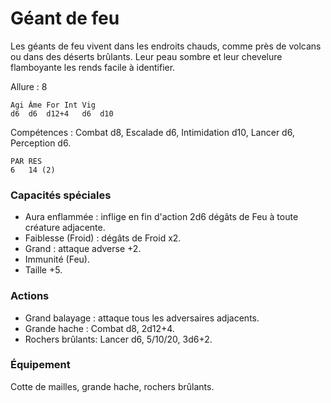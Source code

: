 # Géant de feu

Les géants de feu vivent dans les endroits chauds, comme près de volcans ou dans des déserts brûlants. Leur peau sombre et leur chevelure flamboyante les rends facile à identifier.

Allure : 8

	Agi	Âme	For	Int	Vig
	d6	d6	d12+4	d6	d10

Compétences : Combat d8, Escalade d6, Intimidation d10, Lancer d6, Perception d6.

	PAR	RES
	6	14 (2)

### Capacités spéciales
- Aura enflammée : inflige en fin d'action 2d6 dégâts de Feu à toute créature adjacente.
- Faiblesse (Froid) : dégâts de Froid x2.
- Grand : attaque adverse +2.
- Immunité (Feu).
- Taille +5.

### Actions
- Grand balayage : attaque tous les adversaires adjacents.
- Grande hache : Combat d8, 2d12+4.
- Rochers brûlants: Lancer d6, 5/10/20, 3d6+2.

### Équipement
Cotte de mailles, grande hache, rochers brûlants.
